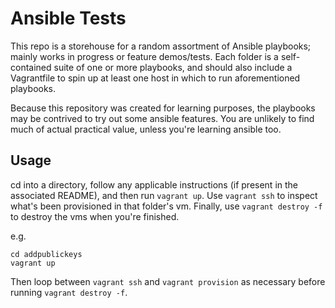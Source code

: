 # Ansible Tests

This repo is a storehouse for a random assortment of Ansible playbooks; mainly
works in progress or feature demos/tests. Each folder is a self-contained
suite of one or more playbooks, and should also include a Vagrantfile to spin
up at least one host in which to run aforementioned playbooks.

Because this repository was created for learning purposes, the playbooks may
be contrived to try out some ansible features. You are unlikely to find much
of actual practical value, unless you're learning ansible too.

## Usage

cd into a directory, follow any applicable instructions (if present in the
associated README), and then run `vagrant up`. Use `vagrant ssh` to inspect
what's been provisioned in that folder's vm. Finally, use `vagrant
destroy -f` to destroy the vms when you're finished.

e.g.

    cd addpublickeys
    vagrant up

Then loop between `vagrant ssh` and `vagrant provision` as necessary before
running `vagrant destroy -f`.

